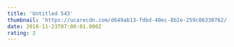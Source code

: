 ```yaml
---
title: 'Untitled 543'
thumbnail: 'https://ucarecdn.com/d649ab13-fdbd-40ec-8b2e-259c06330762/'
date: 2018-11-23T07:00:01.000Z
rating: 2
---
```

